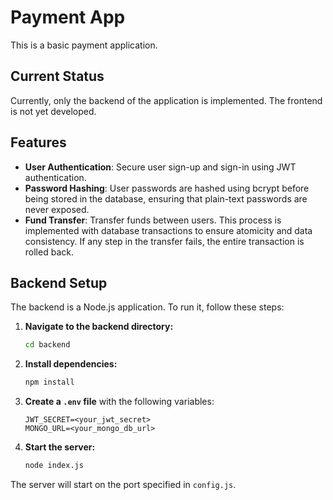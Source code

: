 # Payment App

This is a basic payment application.

## Current Status

Currently, only the backend of the application is implemented. The frontend is not yet developed.

## Features

*   **User Authentication**: Secure user sign-up and sign-in using JWT authentication.
*   **Password Hashing**: User passwords are hashed using bcrypt before being stored in the database, ensuring that plain-text passwords are never exposed.
*   **Fund Transfer**: Transfer funds between users. This process is implemented with database transactions to ensure atomicity and data consistency. If any step in the transfer fails, the entire transaction is rolled back.

## Backend Setup

The backend is a Node.js application. To run it, follow these steps:

1.  **Navigate to the backend directory:**
    ```bash
    cd backend
    ```

2.  **Install dependencies:**
    ```bash
    npm install
    ```

3.  **Create a `.env` file** with the following variables:
    ```
    JWT_SECRET=<your_jwt_secret>
    MONGO_URL=<your_mongo_db_url>
    ```

4.  **Start the server:**
    ```bash
    node index.js
    ```

The server will start on the port specified in `config.js`.
